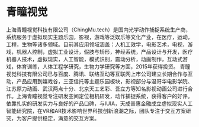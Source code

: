 # 青瞳视觉


上海青瞳视觉科技有限公司（ChingMu.tech）是国内光学动作捕捉系统生产商，系统服务于虚拟现实主题乐园，影视，游戏等泛娱乐等文化产业，在医疗，运动，工程，生物等诸多领域。目前其应用领域涵盖：人机工效学，电影艺术，电视，游戏，机器人控制，虚拟工业设计，假肢与矫形，神经系统，产品设计与开发，医疗机器人技术，虚拟现实，人工智能，模式识别，震动分析，动画制作，互动式游戏，体育训练，人体工程学研究，生物力学研究等方面，2015年获得投资。
青瞳视觉科技有限公司已与百度、腾讯、联络互动等互联网上市公司建立长期合作与互动，产品应用到嬉戏谷，三亚信托等主题乐园板块，影视部分与温哥华电影学院、江苏原力动画、武汉两点十分、北京天工艺彩、吾立方等知名影视动画公司进行合作。上海青瞳视觉专注研发空间定位相机研发，动作捕捉系统，获得客户的好评。依靠扎实的研发实力与良好的产品口碑，与IUIA，天成普惠金融成立虚拟现实人工智能研究院，在VR和AR技术影响世界科技创新浪潮之际，团队专注于交互方案研究，为客户提供稳定，满意的交互方案。
